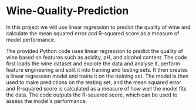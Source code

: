 # Wine-Quality-Prediction
In this project we will use linear regression to predict the quality of wine and calculate the mean squared error and R-squared score as a measure of model performance.

The provided Python code uses linear regression to predict the quality of wine based on features such as acidity, pH, and alcohol content. The code first loads the wine dataset and explote the data and analyse it, perform feature engineering and split it into training and testing sets. It then creates a linear regression model and trains it on the training set. The model is then used to make predictions on the testing set, and the mean squared error and R-squared score is calculated as a measure of how well the model fits the data. The code outputs the R-squared score, which can be used to assess the model's performance.

